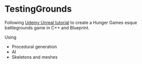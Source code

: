 # TestingGrounds

Following [Udemy Unreal tutorial](https://www.udemy.com/unrealcourse) to create a Hunger Games esque battlegrounds game in C++ and Blueprint.

Using 
* Procedural generation
* AI
* Skeletons and meshes

